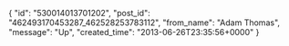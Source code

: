  {
   "id": "530014013701202",
   "post_id": "462493170453287_462528253783112",
   "from_name": "Adam Thomas",
   "message": "Up",
   "created_time": "2013-06-26T23:35:56+0000"
 }
